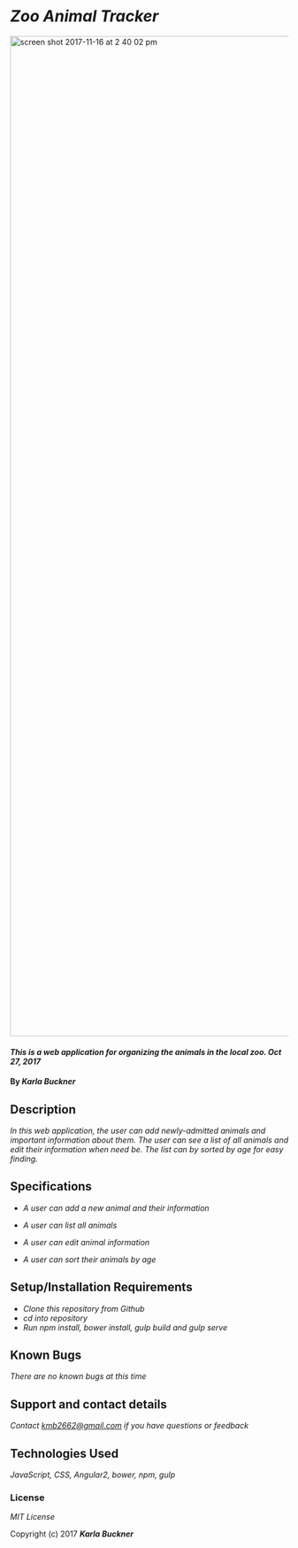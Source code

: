 # _Zoo Animal Tracker_

<img width="1808" alt="screen shot 2017-11-16 at 2 40 02 pm" src="https://user-images.githubusercontent.com/27794720/32919852-1c4e18e2-cadc-11e7-867e-373ec86a5421.png">

#### _This is a web application for organizing the animals in the local zoo. Oct 27, 2017_

#### By _**Karla Buckner**_

## Description

_In this web application, the user can add newly-admitted animals and important information about them. The user can see a list of all animals and edit their information when need be. The list can by sorted by age for easy finding._

## Specifications

* _A user can add a new animal and their information_

* _A user can list all animals_

* _A user can edit animal information_

* _A user can sort their animals by age_


## Setup/Installation Requirements

* _Clone this repository from Github_
* _cd into repository_
* _Run npm install, bower install, gulp build and gulp serve_

## Known Bugs

_There are no known bugs at this time_

## Support and contact details

_Contact kmb2662@gmail.com if you have questions or feedback_

## Technologies Used

_JavaScript, CSS, Angular2, bower, npm, gulp_

### License

*MIT License*

Copyright (c) 2017 **_Karla Buckner_**
